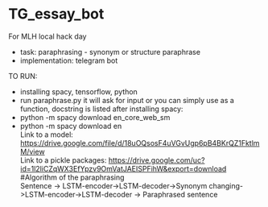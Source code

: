 # TG_essay_bot
For MLH local hack day

 - task: paraphrasing - synonym or structure paraphrase
 - implementation: telegram bot

TO RUN:
 - installing spacy, tensorflow, python
 - run paraphrase.py it will ask for input or you can simply use as a function, docstring is listed
 after installing spacy:
 - python -m spacy download en_core_web_sm
 - python -m spacy download en<br>
Link to a model:
https://drive.google.com/file/d/18uOQsosF4uVGvUgp6pB4BKrQZ1FktlmM/view<br>
Link to a pickle packages:
https://drive.google.com/uc?id=1l2liCZqWX3EfYpzv9OmVatJAEISPFihW&export=download<br>
#Algorithm of the paraphrasing <br>
Sentence -> LSTM-encoder->LSTM-decoder->Synonym changing->LSTM-encoder->LSTM-decoder -> Paraphrased sentence
